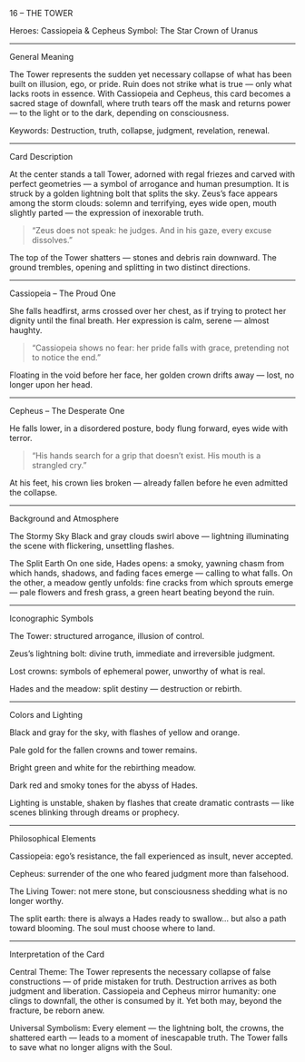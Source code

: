 16 – THE TOWER

Heroes: Cassiopeia & Cepheus
Symbol: The Star Crown of Uranus


---

General Meaning

The Tower represents the sudden yet necessary collapse of what has been built on illusion, ego, or pride.
Ruin does not strike what is true — only what lacks roots in essence.
With Cassiopeia and Cepheus, this card becomes a sacred stage of downfall, where truth tears off the mask and returns power — to the light or to the dark, depending on consciousness.

Keywords: Destruction, truth, collapse, judgment, revelation, renewal.


---

Card Description

At the center stands a tall Tower, adorned with regal friezes and carved with perfect geometries — a symbol of arrogance and human presumption.
It is struck by a golden lightning bolt that splits the sky.
Zeus’s face appears among the storm clouds: solemn and terrifying, eyes wide open, mouth slightly parted — the expression of inexorable truth.

> “Zeus does not speak: he judges. And in his gaze, every excuse dissolves.”



The top of the Tower shatters — stones and debris rain downward.
The ground trembles, opening and splitting in two distinct directions.


---

Cassiopeia – The Proud One

She falls headfirst, arms crossed over her chest, as if trying to protect her dignity until the final breath.
Her expression is calm, serene — almost haughty.

> “Cassiopeia shows no fear: her pride falls with grace, pretending not to notice the end.”



Floating in the void before her face, her golden crown drifts away — lost, no longer upon her head.


---

Cepheus – The Desperate One

He falls lower, in a disordered posture, body flung forward, eyes wide with terror.

> “His hands search for a grip that doesn’t exist. His mouth is a strangled cry.”



At his feet, his crown lies broken — already fallen before he even admitted the collapse.


---

Background and Atmosphere

The Stormy Sky
Black and gray clouds swirl above — lightning illuminating the scene with flickering, unsettling flashes.

The Split Earth
On one side, Hades opens: a smoky, yawning chasm from which hands, shadows, and fading faces emerge — calling to what falls.
On the other, a meadow gently unfolds: fine cracks from which sprouts emerge — pale flowers and fresh grass, a green heart beating beyond the ruin.


---

Iconographic Symbols

The Tower: structured arrogance, illusion of control.

Zeus’s lightning bolt: divine truth, immediate and irreversible judgment.

Lost crowns: symbols of ephemeral power, unworthy of what is real.

Hades and the meadow: split destiny — destruction or rebirth.



---

Colors and Lighting

Black and gray for the sky, with flashes of yellow and orange.

Pale gold for the fallen crowns and tower remains.

Bright green and white for the rebirthing meadow.

Dark red and smoky tones for the abyss of Hades.


Lighting is unstable, shaken by flashes that create dramatic contrasts — like scenes blinking through dreams or prophecy.


---

Philosophical Elements

Cassiopeia: ego’s resistance, the fall experienced as insult, never accepted.

Cepheus: surrender of the one who feared judgment more than falsehood.

The Living Tower: not mere stone, but consciousness shedding what is no longer worthy.

The split earth: there is always a Hades ready to swallow… but also a path toward blooming.
The soul must choose where to land.



---

Interpretation of the Card

Central Theme:
The Tower represents the necessary collapse of false constructions — of pride mistaken for truth.
Destruction arrives as both judgment and liberation.
Cassiopeia and Cepheus mirror humanity: one clings to downfall, the other is consumed by it.
Yet both may, beyond the fracture, be reborn anew.

Universal Symbolism:
Every element — the lightning bolt, the crowns, the shattered earth — leads to a moment of inescapable truth.
The Tower falls to save what no longer aligns with the Soul.
